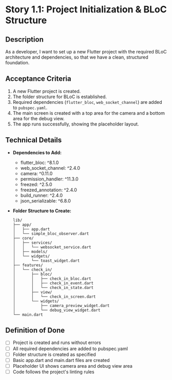 # Story 1.1: Project Initialization & BLoC Structure

## Description
As a developer, I want to set up a new Flutter project with the required BLoC architecture and dependencies, so that we have a clean, structured foundation.

## Acceptance Criteria
1. A new Flutter project is created.
2. The folder structure for BLoC is established.
3. Required dependencies (`flutter_bloc`, `web_socket_channel`) are added to `pubspec.yaml`.
4. The main screen is created with a top area for the camera and a bottom area for the debug view.
5. The app runs successfully, showing the placeholder layout.

## Technical Details
- **Dependencies to Add:**
  - flutter_bloc: ^8.1.0
  - web_socket_channel: ^2.4.0
  - camera: ^0.11.0
  - permission_handler: ^11.3.0
  - freezed: ^2.5.0
  - freezed_annotation: ^2.4.0
  - build_runner: ^2.4.0
  - json_serializable: ^6.8.0

- **Folder Structure to Create:**
  ```
  lib/
  ├── app/
  │   ├── app.dart
  │   └── simple_bloc_observer.dart
  ├── core/
  │   ├── services/
  │   │   └── websocket_service.dart
  │   ├── models/
  │   └── widgets/
  │       └── toast_widget.dart
  ├── features/
  │   └── check_in/
  │       ├── bloc/
  │       │   ├── check_in_bloc.dart
  │       │   ├── check_in_event.dart
  │       │   └── check_in_state.dart
  │       ├── view/
  │       │   └── check_in_screen.dart
  │       └── widgets/
  │           ├── camera_preview_widget.dart
  │           └── debug_view_widget.dart
  └── main.dart
  ```

## Definition of Done
- [ ] Project is created and runs without errors
- [ ] All required dependencies are added to pubspec.yaml
- [ ] Folder structure is created as specified
- [ ] Basic app.dart and main.dart files are created
- [ ] Placeholder UI shows camera area and debug view area
- [ ] Code follows the project's linting rules 